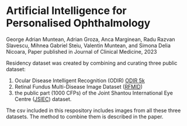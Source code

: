 # Artificial Intelligence for Personalised Ophthalmology  

George Adrian Muntean, Adrian Groza, Anca Marginean, Radu Razvan Slavescu, Mihnea Gabriel Steiu, Valentin Muntean,  and Simona Delia Nicoara, Paper published in Journal of Clinical Medicine, 2023

Residency dataset was created by combining and curating three public dataset:
1) Ocular Disease Intelligent Recognition (ODIR) [ODIR 5k](https://www.kaggle.com/datasets/andrewmvd/ocular-disease-recognition-odir5k)
2) Retinal Fundus Multi-Disease Image Dataset ([RFMID](https://ieee-dataport.org/open-access/retinal-fundus-multi-disease-image-dataset-rfmid)) 
3) the public part  (1000 CFPs) of the Joint Shantou International Eye Centre ([JSIEC](https://www.ncbi.nlm.nih.gov/pmc/articles/PMC8355164/)) dataset.

The csv included in this respository includes images from all these three datasets. The method to combine them is described in the paper.
